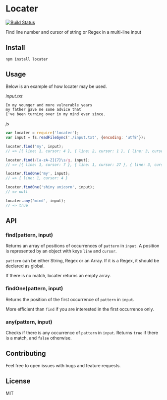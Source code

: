 # Locater

[![Build Status](https://travis-ci.org/sungwoncho/locater.svg?branch=master)](https://travis-ci.org/sungwoncho/locater)

Find line number and cursor of string or Regex in a multi-line input

## Install

    npm install locater

## Usage

Below is an example of how locater may be used.

*input.txt*
```txt
In my younger and more vulnerable years
my father gave me some advice that
I've been turning over in my mind ever since.
```

*js*
```js
var locater = require('locater');
var input = fs.readFileSync('./input.txt', {encoding: 'utf8'});

locater.find('my', input);
// => [{ line: 1, cursor: 4 }, { line: 2, cursor: 1 }, { line: 3, cursor: 27 }]

locater.find(/[a-zA-Z]{7}\s/g, input);
// => [{ line: 1, cursor: 7 }, { line: 1, cursor: 27 }, { line: 3, cursor: 11 }]

locater.findOne('my', input);
// => { line: 1, cursor: 4 }

locater.findOne('shiny unicorn', input);
// => null

locater.any('mind', input);
// => true
```

## API

### find(pattern, input)

Returns an array of positions of occurrences of `pattern` in `input`.
A position is represented by an object with keys `line` and `cursor`.

`pattern` can be either String, Regex or an Array. If it is a Regex, it should be declared
as global.

If there is no match, locater returns an empty array.

### findOne(pattern, input)

Returns the position of the first occurrence of `pattern` in `input`.

More efficient than `find` if you are interested in the first occurrence only.

### any(pattern, input)

Checks if there is any occurrence of `pattern` in `input`. Returns `true` if
there is a match, and `false` otherwise.

## Contributing

Feel free to open issues with bugs and feature requests.

## License

MIT
